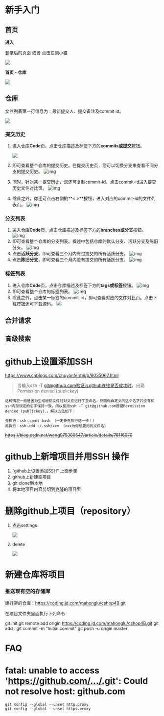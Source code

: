 # 新手入门

## 首页

**进入**

登录后的页面 或者 点击左侧小猫

![](E:\self\mahongluRecord\notes\images\github_3.png)

**首页 - 仓库**

![](E:\self\mahongluRecord\notes\images\github_4.png)







## 仓库

文件列表第一行信息为：最新提交人、提交备注及commit id。



![](E:\self\mahongluRecord\notes\images\github_1.jpg)



### 提交历史

1. 进入仓库**Code**页，点击仓库描述及标签下方的**commits或提交**按钮。

   ![](E:\self\mahongluRecord\notes\images\github_5.png)

2. 即可查看整个仓库的提交历史。在提交历史页，您可以切换分支来查看不同分支的提交历史。 ![img](E:\self\mahongluRecord\notes\images\github_6.png)

3. 同时，针对某一提交历史，您还可复制commit-id，点击commit-id进入提交历史文件对比页。 ![img](E:\self\mahongluRecord\notes\images\github_7.png)

4. 除此之外，你还可点击右侧的**< >**按钮，进入对应的commit-id的文件列表页。 ![img](E:\self\mahongluRecord\notes\images\github_8.png)



### 分支列表

1. 进入仓库**Code**页，点击仓库描述及标签下方的**branches或分支**按钮。 ![img](E:\self\mahongluRecord\notes\images\github_9.png)
2. 即可查看整个仓库的分支列表。概述中包括仓库的默认分支、活跃分支及陈旧分支。 ![img](E:\self\mahongluRecord\notes\images\github_10.png)
3. 点击**活跃分支**，即可查看三个月内有过提交的所有活跃分支。 ![img](E:\self\mahongluRecord\notes\images\github_11.png)
4. 点击**陈旧分支**，即可查看三个月内没有提交的所有活跃分支。 ![img](E:\self\mahongluRecord\notes\images\github_12.png)



### 标签列表

1. 进入仓库**Code**页，点击仓库描述及标签下方的**tags或标签**按钮。 ![img](E:\self\mahongluRecord\notes\images\github_13.png)
2. 即可查看整个仓库的标签列表。 ![img](E:\self\mahongluRecord\notes\images\github_14.png)
3. 除此之外，点击某一标签的commit-id，即可查看对应的文件对比页。点击下载按钮还可下载源码。 ![](E:\self\mahongluRecord\notes\images\github_15.png)



## 合并请求	



## 高级搜索





# github上设置添加SSH

https://www.cnblogs.com/chuyanfenfei/p/8035067.html

> 当输入ssh -T git@github.com验证与github连接是否成功时，出现Permission denied (publickey)

```
这种情况一般是因为生成秘钥文件时对文件进行了重命名，然而你自定义的这个名字并没有和ssh内部规定的名字保持一致，所以使用ssh -T git@github.com报错Permission denied (publickey).。解决方法如下：

先执行：ssh-agent bash （一定要先执行这一步！）
再执行：ssh-add ~/.ssh/xxx （xxx为你想要用的文件名）

```

~~https://blog.csdn.net/wang975380547/article/details/78116070~~



# github上新增项目并用SSH 操作

1. ”github上设置添加SSH“   上面步骤
2. github上新建空项目
3. git clone到本地
4. 将本地项目内容剪切到克隆的项目里



# 删除github上项目（repository）

1. 点击settings

   ![](E:\self\记录\myNotes\images\github_1.png)

2. delete

   ![](E:\self\记录\myNotes\images\github_2.png)

# 新建仓库将项目

### 推送现有空的存储库

建好空的仓库：https://coding.jd.com/mahonglu/cshop4B.git

在项目文件夹里面执行下列命令

git init 
git remote add origin https://coding.jd.com/mahonglu/cshop4B.git 
git add . 
git commit -m "Initial commit" 
git push -u origin master 

# FAQ

# fatal: unable to access 'https://github.com/.../.git': Could not resolve host: github.com

```
git config --global --unset http.proxy
git config --global --unset https.proxy
```

